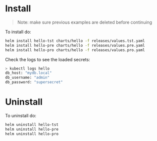 # Install

> Note: make sure previous examples are deleted before continuing

To install do:

```sh
helm install hello-tst charts/hello -f releases/values.tst.yaml
helm install hello-pre charts/hello -f releases/values.pre.yaml
helm install hello-pro charts/hello -f releases/values.pro.yaml
```

Check the logs to see the loaded secrets:

```sh
> kubectl logs hello
db_host: "mydb.local"
db_username: "admin"
db_password: "supersecret"
```

# Uninstall

To uninstall do:

```sh
helm uninstall hello-tst
helm uninstall hello-pre
helm uninstall hello-pro
```